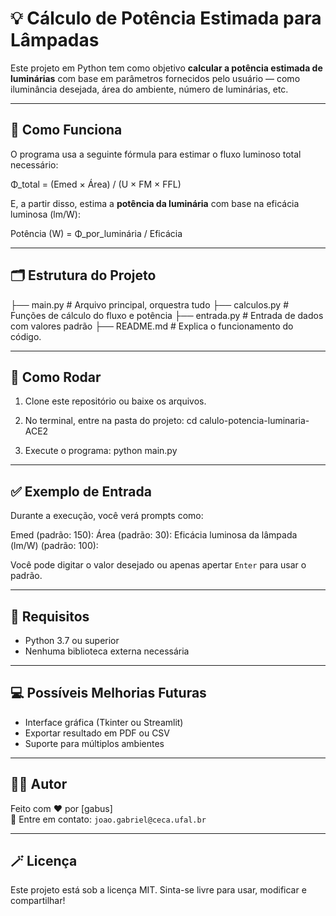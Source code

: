 # 💡 Cálculo de Potência Estimada para Lâmpadas

Este projeto em Python tem como objetivo **calcular a potência estimada de luminárias** com base em parâmetros fornecidos pelo usuário — como iluminância desejada, área do ambiente, número de luminárias, etc.

---

## 🧠 Como Funciona

O programa usa a seguinte fórmula para estimar o fluxo luminoso total necessário:

Φ_total = (Emed × Área) / (U × FM × FFL)

E, a partir disso, estima a **potência da luminária** com base na eficácia luminosa (lm/W):

Potência (W) = Φ_por_luminária / Eficácia

---

## 🗂 Estrutura do Projeto

├── main.py # Arquivo principal, orquestra tudo
├── calculos.py # Funções de cálculo do fluxo e potência
├── entrada.py # Entrada de dados com valores padrão
├── README.md # Explica o funcionamento do código.

---

## 🚀 Como Rodar

1. Clone este repositório ou baixe os arquivos.
2. No terminal, entre na pasta do projeto:
cd calulo-potencia-luminaria-ACE2

3. Execute o programa:
python main.py

---

## ✅ Exemplo de Entrada

Durante a execução, você verá prompts como:

Emed (padrão: 150): Área (padrão: 30): Eficácia luminosa da lâmpada (lm/W) (padrão: 100):

Você pode digitar o valor desejado ou apenas apertar `Enter` para usar o padrão.

---

## 📌 Requisitos

- Python 3.7 ou superior
- Nenhuma biblioteca externa necessária

---

## 💻 Possíveis Melhorias Futuras

- Interface gráfica (Tkinter ou Streamlit)
- Exportar resultado em PDF ou CSV
- Suporte para múltiplos ambientes

---

## 🧑‍💻 Autor

Feito com ❤️ por [gabus]  
📧 Entre em contato: `joao.gabriel@ceca.ufal.br`

---

## 🪄 Licença

Este projeto está sob a licença MIT. Sinta-se livre para usar, modificar e compartilhar!
